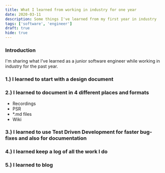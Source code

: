 ```yaml
---
title: What I learned from working in industry for one year
date: 2020-03-11
description: Some things I've learned from my first year in industry
tags: ['software', 'engineer']
draft: true
hide: true
---
```


### Introduction

I'm sharing what I've learned as a junior software engineer while working in industry for the past year. 


### 1.) I learned to start with a design document

### 2.) I learned to document in 4 different places and formats 
- Recordings 
- PSR 
- *.md files 
- Wiki

### 3.) I learned to use Test Driven Development for faster bug-fixes and also for documentation 

### 4.) I learned keep a log of all the work I do


### 5.) I learned to blog 
